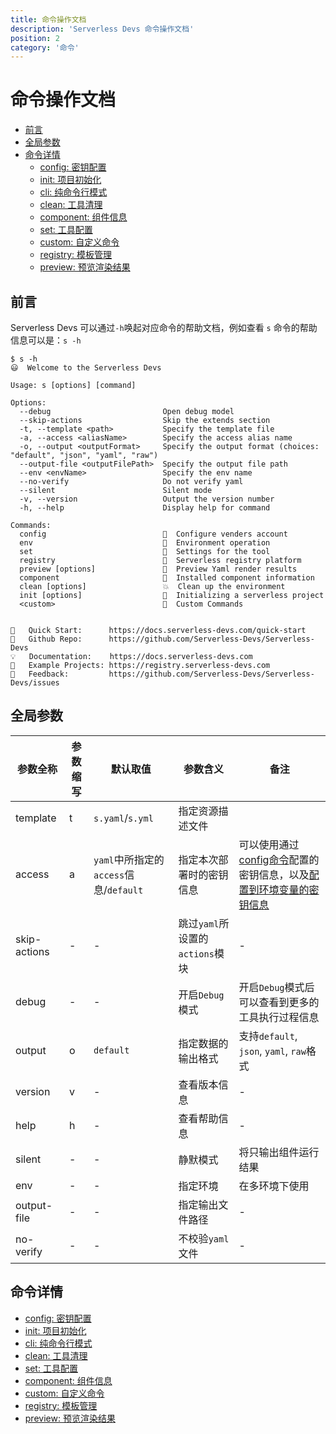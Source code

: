 ```yaml
---
title: 命令操作文档
description: 'Serverless Devs 命令操作文档'
position: 2
category: '命令'
---
```


# 命令操作文档

- [前言](#前言)
- [全局参数](#全局参数)
- [命令详情](#命令详情)
    - [config: 密钥配置](./config.md)
    - [init: 项目初始化](./init.md)
    - [cli: 纯命令行模式](./cli.md)
    - [clean: 工具清理](./clean.md)
    - [component: 组件信息](./component.md)
    - [set: 工具配置](./set.md)
    - [custom: 自定义命令](./custom.md)
    - [registry: 模板管理](./registry.md)
    - [preview: 预览渲染结果](./preview.md)


## 前言

Serverless Devs 可以通过`-h`唤起对应命令的帮助文档，例如查看 `s` 命令的帮助信息可以是：`s -h`

```shell script
$ s -h
😃  Welcome to the Serverless Devs

Usage: s [options] [command]

Options:
  --debug                         Open debug model
  --skip-actions                  Skip the extends section
  -t, --template <path>           Specify the template file
  -a, --access <aliasName>        Specify the access alias name
  -o, --output <outputFormat>     Specify the output format (choices: "default", "json", "yaml", "raw")
  --output-file <outputFilePath>  Specify the output file path
  --env <envName>                 Specify the env name
  --no-verify                     Do not verify yaml
  --silent                        Silent mode
  -v, --version                   Output the version number
  -h, --help                      Display help for command

Commands:
  config                          👤  Configure venders account
  env                             🌱  Environment operation
  set                             🔧  Settings for the tool
  registry                        🚢  Serverless registry platform
  preview [options]               👀  Preview Yaml render results
  component                       🔌  Installed component information
  clean [options]                 💥  Clean up the environment
  init [options]                  💞  Initializing a serverless project
  <custom>                        🧭  Custom Commands


🙌   Quick Start:      https://docs.serverless-devs.com/quick-start
🌟   Github Repo:      https://github.com/Serverless-Devs/Serverless-Devs
💡   Documentation:    https://docs.serverless-devs.com
🚀   Example Projects: https://registry.serverless-devs.com
📝   Feedback:         https://github.com/Serverless-Devs/Serverless-Devs/issues
```

## 全局参数

| 参数全称 | 参数缩写 | 默认取值 | 参数含义 | 备注 |
|-----|-----|-----|-----|-----|
| template | t | `s.yaml`/`s.yml` | 指定资源描述文件 |  | 
| access | a | `yaml`中所指定的`access`信息/`default` | 指定本次部署时的密钥信息 | 可以使用通过[config命令](./command/config.md#config-add-命令)配置的密钥信息，以及[配置到环境变量的密钥信息](./command/config.md#通过环境变量配置密钥信息) | 
| skip-actions | - | - | 跳过`yaml`所设置的`actions`模块 | - | 
| debug | - | - | 开启`Debug`模式 | 开启`Debug`模式后可以查看到更多的工具执行过程信息 | 
| output | o | `default` | 指定数据的输出格式 | 支持`default`, `json`, `yaml`, `raw`格式 | 
| version | v | - | 查看版本信息 | - | 
| help | h | - | 查看帮助信息 | - | 
| silent | - | - | 静默模式 | 将只输出组件运行结果 | 
| env | - | - | 指定环境 | 在多环境下使用 | 
| output-file | - | - | 指定输出文件路径 | - | 
| no-verify | - | - | 不校验`yaml`文件 | - | 

## 命令详情

- [config: 密钥配置](./config.md)
- [init: 项目初始化](./init.md)
- [cli: 纯命令行模式](./cli.md)
- [clean: 工具清理](./clean.md)
- [set: 工具配置](./set.md)
- [component: 组件信息](./component.md)
- [custom: 自定义命令](./custom.md)
- [registry: 模板管理](./registry.md)
- [preview: 预览渲染结果](./preview.md)